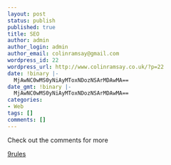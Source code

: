 ```yaml
---
layout: post
status: publish
published: true
title: SEO
author: admin
author_login: admin
author_email: colinramsay@gmail.com
wordpress_id: 22
wordpress_url: http://www.colinramsay.co.uk/?p=22
date: !binary |-
  MjAwNC0wMS0yNiAyMToxNDozNSArMDAwMA==
date_gmt: !binary |-
  MjAwNC0wMS0yNiAyMToxNDozNSArMDAwMA==
categories:
- Web
tags: []
comments: []
---
```

<p>Check out the comments for more</p>
<p><a href="http://www.9rules.com/whitespace/web_mastering/search_engine_optimization.php">9rules</a></p>
